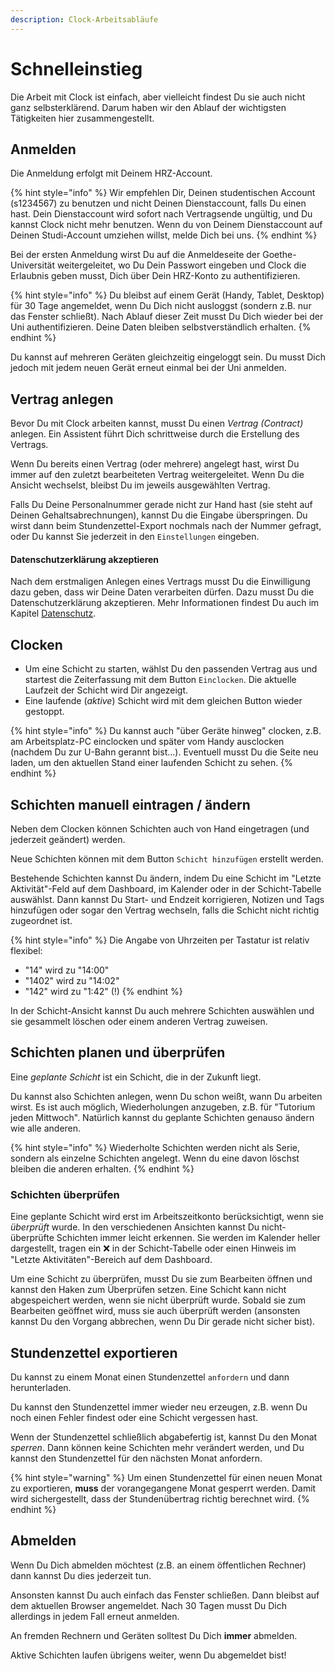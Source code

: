 ```yaml
---
description: Clock-Arbeitsabläufe
---
```


# Schnelleinstieg

Die Arbeit mit Clock ist einfach, aber vielleicht findest Du sie auch nicht ganz selbsterklärend. Darum haben wir den Ablauf der wichtigsten Tätigkeiten hier zusammengestellt.

## Anmelden

Die Anmeldung erfolgt mit Deinem HRZ-Account.

{% hint style="info" %}
Wir empfehlen Dir, Deinen studentischen Account \(s1234567\) zu benutzen und nicht Deinen Dienstaccount, falls Du einen hast. Dein Dienstaccount wird sofort nach Vertragsende ungültig, und Du kannst Clock nicht mehr benutzen. Wenn du von Deinem Dienstaccount auf Deinen Studi-Account umziehen willst, melde Dich bei uns.
{% endhint %}

Bei der ersten Anmeldung wirst Du auf die Anmeldeseite der Goethe-Universität weitergeleitet, wo Du Dein Passwort eingeben und Clock die Erlaubnis geben musst, Dich über Dein HRZ-Konto zu authentifizieren.

{% hint style="info" %}
Du bleibst auf einem Gerät \(Handy, Tablet, Desktop\) für 30 Tage angemeldet, wenn Du Dich nicht ausloggst \(sondern z.B. nur das Fenster schließt\). Nach Ablauf dieser Zeit musst Du Dich wieder bei der Uni authentifizieren. Deine Daten bleiben selbstverständlich erhalten.
{% endhint %}

Du kannst auf mehreren Geräten gleichzeitig eingeloggt sein. Du musst Dich jedoch mit jedem neuen Gerät erneut einmal bei der Uni anmelden.

## Vertrag anlegen

Bevor Du mit Clock arbeiten kannst, musst Du einen _Vertrag \(Contract\)_ anlegen. Ein Assistent führt Dich schrittweise durch die Erstellung des Vertrags.

Wenn Du bereits einen Vertrag \(oder mehrere\) angelegt hast, wirst Du immer auf den zuletzt bearbeiteten Vertrag weitergeleitet. Wenn Du die Ansicht wechselst, bleibst Du im jeweils ausgewählten Vertrag.

Falls Du Deine Personalnummer gerade nicht zur Hand hast \(sie steht auf Deinen Gehaltsabrechnungen\), kannst Du die Eingabe überspringen. Du wirst dann beim Stundenzettel-Export nochmals nach der Nummer gefragt, oder Du kannst Sie jederzeit in den `Einstellungen` eingeben.

#### Datenschutzerklärung akzeptieren

Nach dem erstmaligen Anlegen eines Vertrags musst Du die Einwilligung dazu geben, dass wir Deine Daten verarbeiten dürfen. Dazu musst Du die Datenschutzerklärung akzeptieren. Mehr Informationen findest Du auch im Kapitel [Datenschutz](privacy.md).

## Clocken

* Um eine Schicht zu starten, wählst Du den passenden Vertrag aus und startest die Zeiterfassung mit dem Button `Einclocken`. Die aktuelle Laufzeit der Schicht wird Dir angezeigt.
* Eine laufende \(_aktive_\) Schicht wird mit dem gleichen Button wieder gestoppt.

{% hint style="info" %}
Du kannst auch "über Geräte hinweg" clocken, z.B. am Arbeitsplatz-PC einclocken und später vom Handy ausclocken \(nachdem Du zur U-Bahn gerannt bist...\). Eventuell musst Du die Seite neu laden, um den aktuellen Stand einer laufenden Schicht zu sehen.
{% endhint %}

## Schichten manuell eintragen / ändern

Neben dem Clocken können Schichten auch von Hand eingetragen \(und jederzeit geändert\) werden.

Neue Schichten können mit dem Button `Schicht hinzufügen` erstellt werden.

Bestehende Schichten kannst Du ändern, indem Du eine Schicht im "Letzte Aktivität"-Feld auf dem Dashboard, im Kalender oder in der Schicht-Tabelle auswählst. Dann kannst Du Start- und Endzeit korrigieren, Notizen und Tags hinzufügen oder sogar den Vertrag wechseln, falls die Schicht nicht richtig zugeordnet ist.

{% hint style="info" %}
Die Angabe von Uhrzeiten per Tastatur ist relativ flexibel:

* "14" wird zu "14:00"
* "1402" wird zu "14:02"
* "142" wird zu "1:42" \(!\)
{% endhint %}

In der Schicht-Ansicht kannst Du auch mehrere Schichten auswählen und sie gesammelt löschen oder einem anderen Vertrag zuweisen.

## Schichten planen und überprüfen

Eine _geplante Schicht_ ist ein Schicht, die in der Zukunft liegt.

Du kannst also Schichten anlegen, wenn Du schon weißt, wann Du arbeiten wirst. Es ist auch möglich, Wiederholungen anzugeben, z.B. für "Tutorium jeden Mittwoch". Natürlich kannst du geplante Schichten genauso ändern wie alle anderen.

{% hint style="info" %}
Wiederholte Schichten werden nicht als Serie, sondern als einzelne Schichten angelegt. Wenn du eine davon löschst bleiben die anderen erhalten.
{% endhint %}

### Schichten überprüfen

Eine geplante Schicht wird erst im Arbeitszeitkonto berücksichtigt, wenn sie _überprüft_ wurde. In den verschiedenen Ansichten kannst Du nicht-überprüfte Schichten immer leicht erkennen. Sie werden im Kalender heller dargestellt, tragen ein ❌ in der Schicht-Tabelle oder einen Hinweis im "Letzte Aktivitäten"-Bereich auf dem Dashboard.

Um eine Schicht zu überprüfen, musst Du sie zum Bearbeiten öffnen und kannst den Haken zum Überprüfen setzen. Eine Schicht kann nicht abgespeichert werden, wenn sie nicht überprüft wurde. Sobald sie zum Bearbeiten geöffnet wird, muss sie auch überprüft werden \(ansonsten kannst Du den Vorgang abbrechen, wenn Du Dir gerade nicht sicher bist\).

## Stundenzettel exportieren

Du kannst zu einem Monat einen Stundenzettel `anfordern` und dann herunterladen.

Du kannst den Stundenzettel immer wieder neu erzeugen, z.B. wenn Du noch einen Fehler findest oder eine Schicht vergessen hast.

Wenn der Stundenzettel schließlich abgabefertig ist, kannst Du den Monat _sperren_. Dann können keine Schichten mehr verändert werden, und Du kannst den Stundenzettel für den nächsten Monat anfordern.

{% hint style="warning" %}
Um einen Stundenzettel für einen neuen Monat zu exportieren, **muss** der vorangegangene Monat gesperrt werden. Damit wird sichergestellt, dass der Stundenübertrag richtig berechnet wird.
{% endhint %}

## Abmelden

Wenn Du Dich abmelden möchtest \(z.B. an einem öffentlichen Rechner\) dann kannst Du dies jederzeit tun.

Ansonsten kannst Du auch einfach das Fenster schließen. Dann bleibst auf dem aktuellen Browser angemeldet. Nach 30 Tagen musst Du Dich allerdings in jedem Fall erneut anmelden.

An fremden Rechnern und Geräten solltest Du Dich **immer** abmelden.

Aktive Schichten laufen übrigens weiter, wenn Du abgemeldet bist!

